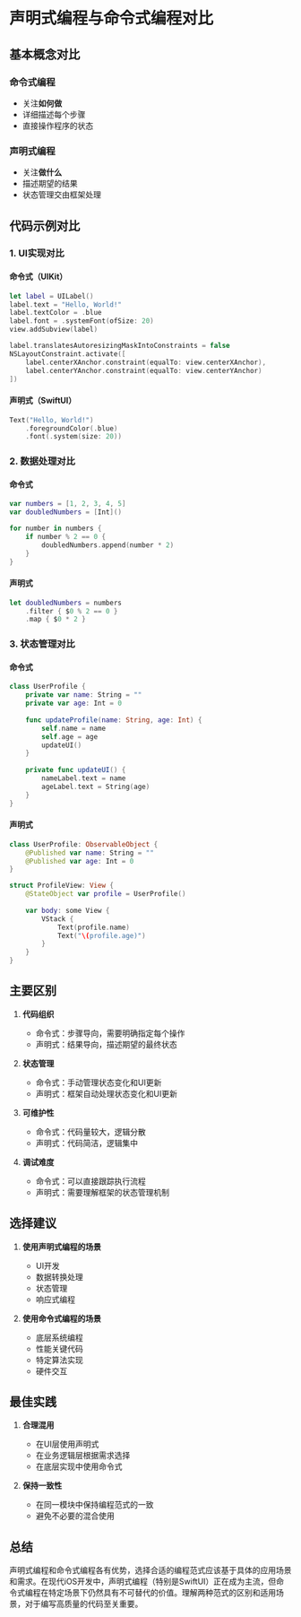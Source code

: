 # 声明式编程与命令式编程对比

## 基本概念对比

### 命令式编程
- 关注**如何做**
- 详细描述每个步骤
- 直接操作程序的状态

### 声明式编程
- 关注**做什么**
- 描述期望的结果
- 状态管理交由框架处理

## 代码示例对比

### 1. UI实现对比

#### 命令式（UIKit）
```swift
let label = UILabel()
label.text = "Hello, World!"
label.textColor = .blue
label.font = .systemFont(ofSize: 20)
view.addSubview(label)

label.translatesAutoresizingMaskIntoConstraints = false
NSLayoutConstraint.activate([
    label.centerXAnchor.constraint(equalTo: view.centerXAnchor),
    label.centerYAnchor.constraint(equalTo: view.centerYAnchor)
])
```

#### 声明式（SwiftUI）
```swift
Text("Hello, World!")
    .foregroundColor(.blue)
    .font(.system(size: 20))
```

### 2. 数据处理对比

#### 命令式
```swift
var numbers = [1, 2, 3, 4, 5]
var doubledNumbers = [Int]()

for number in numbers {
    if number % 2 == 0 {
        doubledNumbers.append(number * 2)
    }
}
```

#### 声明式
```swift
let doubledNumbers = numbers
    .filter { $0 % 2 == 0 }
    .map { $0 * 2 }
```

### 3. 状态管理对比

#### 命令式
```swift
class UserProfile {
    private var name: String = ""
    private var age: Int = 0
    
    func updateProfile(name: String, age: Int) {
        self.name = name
        self.age = age
        updateUI()
    }
    
    private func updateUI() {
        nameLabel.text = name
        ageLabel.text = String(age)
    }
}
```

#### 声明式
```swift
class UserProfile: ObservableObject {
    @Published var name: String = ""
    @Published var age: Int = 0
}

struct ProfileView: View {
    @StateObject var profile = UserProfile()
    
    var body: some View {
        VStack {
            Text(profile.name)
            Text("\(profile.age)")
        }
    }
}
```

## 主要区别

1. **代码组织**
   - 命令式：步骤导向，需要明确指定每个操作
   - 声明式：结果导向，描述期望的最终状态

2. **状态管理**
   - 命令式：手动管理状态变化和UI更新
   - 声明式：框架自动处理状态变化和UI更新

3. **可维护性**
   - 命令式：代码量较大，逻辑分散
   - 声明式：代码简洁，逻辑集中

4. **调试难度**
   - 命令式：可以直接跟踪执行流程
   - 声明式：需要理解框架的状态管理机制

## 选择建议

1. **使用声明式编程的场景**
   - UI开发
   - 数据转换处理
   - 状态管理
   - 响应式编程

2. **使用命令式编程的场景**
   - 底层系统编程
   - 性能关键代码
   - 特定算法实现
   - 硬件交互

## 最佳实践

1. **合理混用**
   - 在UI层使用声明式
   - 在业务逻辑层根据需求选择
   - 在底层实现中使用命令式

2. **保持一致性**
   - 在同一模块中保持编程范式的一致
   - 避免不必要的混合使用

## 总结

声明式编程和命令式编程各有优势，选择合适的编程范式应该基于具体的应用场景和需求。在现代iOS开发中，声明式编程（特别是SwiftUI）正在成为主流，但命令式编程在特定场景下仍然具有不可替代的价值。理解两种范式的区别和适用场景，对于编写高质量的代码至关重要。